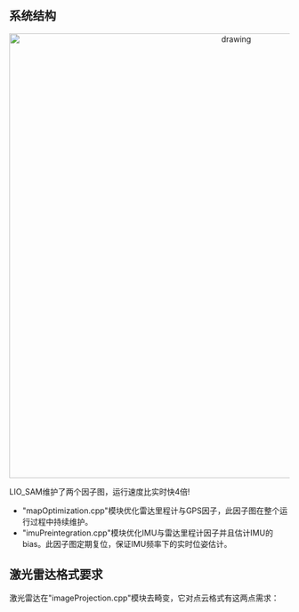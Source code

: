 ## 系统结构

<p align='center'>
    <img src="./config/doc/system.png" alt="drawing" width="800"/>
</p>

LIO_SAM维护了两个因子图，运行速度比实时快4倍!
- "mapOptimization.cpp"模块优化雷达里程计与GPS因子，此因子图在整个运行过程中持续维护。
- "imuPreintegration.cpp"模块优化IMU与雷达里程计因子并且估计IMU的bias。此因子图定期复位，保证IMU频率下的实时位姿估计。

## 激光雷达格式要求

激光雷达在"imageProjection.cpp"模块去畸变，它对点云格式有这两点需求：
